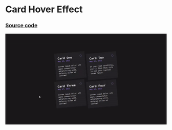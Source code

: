 # Card Hover Effect
### <a href="https://github.com/oguzhanuyanik-sr/scss-projects/tree/main/src/card-hover-effect">Source code</a>
<a href="https://github.com/oguzhanuyanik-sr/scss-projects/tree/main/src/card-hover-effect"><img src="https://github.com/oguzhanuyanik-sr/scss-projects/blob/main/src/card-hover-effect/screenshot.gif" /></a>
